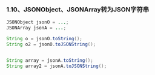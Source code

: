 ### 1.10、JSONObject、JSONArray转为JSON字符串

```java
JSONObject jsonO = ...;
JSONArray jsonA = ...;

String o = jsonO.toString();
String o2 = jsonO.toJSONString();


String array = jsonA.toString();
String array2 = jsonA.toJSONString();





```



